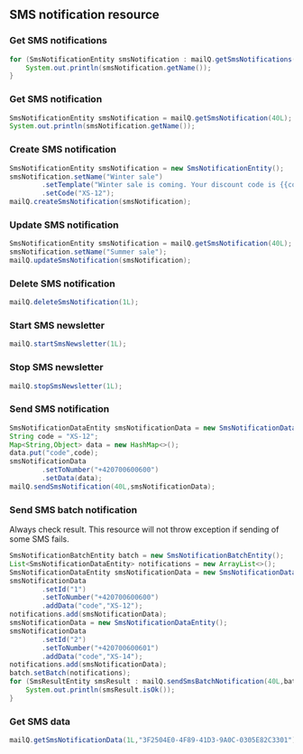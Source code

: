 ## SMS notification resource

### Get SMS notifications

```java
for (SmsNotificationEntity smsNotification : mailQ.getSmsNotifications()) {
    System.out.println(smsNotification.getName());
}
```

### Get SMS notification

```java
SmsNotificationEntity smsNotification = mailQ.getSmsNotification(40L);
System.out.println(smsNotification.getName());
```

### Create SMS notification

```java
SmsNotificationEntity smsNotification = new SmsNotificationEntity();
smsNotification.setName("Winter sale")
        .setTemplate("Winter sale is coming. Your discount code is {{code}}")
        .setCode("XS-12");
mailQ.createSmsNotification(smsNotification);
```

### Update SMS notification

```java
SmsNotificationEntity smsNotification = mailQ.getSmsNotification(40L);
smsNotification.setName("Summer sale");
mailQ.updateSmsNotification(smsNotification);
```

### Delete SMS notification

```java
mailQ.deleteSmsNotification(1L);
```

### Start SMS newsletter

```java
mailQ.startSmsNewsletter(1L);
```

### Stop SMS newsletter

```java
mailQ.stopSmsNewsletter(1L);
```

### Send SMS notification

```java
SmsNotificationDataEntity smsNotificationData = new SmsNotificationDataEntity();
String code = "XS-12";
Map<String,Object> data = new HashMap<>();
data.put("code",code);
smsNotificationData
        .setToNumber("+420700600600")
        .setData(data);
mailQ.sendSmsNotification(40L,smsNotificationData);
```

### Send SMS batch notification

Always check result. This resource will not throw exception if sending of some SMS fails.

```java
SmsNotificationBatchEntity batch = new SmsNotificationBatchEntity();
List<SmsNotificationDataEntity> notifications = new ArrayList<>();
SmsNotificationDataEntity smsNotificationData = new SmsNotificationDataEntity();
smsNotificationData
        .setId("1")
        .setToNumber("+420700600600")
        .addData("code","XS-12");
notifications.add(smsNotificationData);
smsNotificationData = new SmsNotificationDataEntity();
smsNotificationData
        .setId("2")
        .setToNumber("+420700600601")
        .addData("code","XS-14");
notifications.add(smsNotificationData);
batch.setBatch(notifications);
for (SmsResultEntity smsResult : mailQ.sendSmsBatchNotification(40L,batch)) {
    System.out.println(smsResult.isOk());
}
```

### Get SMS data

```java
mailQ.getSmsNotificationData(1L,"3F2504E0-4F89-41D3-9A0C-0305E82C3301");
```
